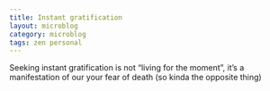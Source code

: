 ```yaml
---
title: Instant gratification
layout: microblog
category: microblog
tags: zen personal
---
```


Seeking instant gratification is not “living for the moment”, it’s a manifestation of our your fear of death (so kinda the opposite thing)

